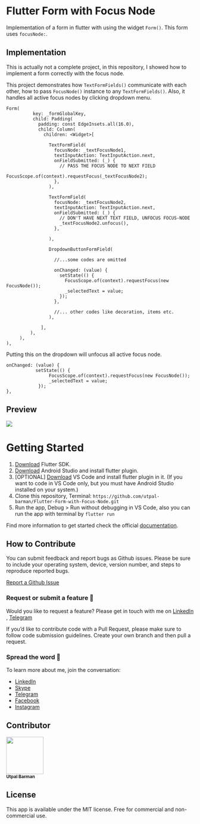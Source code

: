 # Flutter Form with Focus Node

Implementation of a form in flutter with using the widget `Form()`. This form uses `focusNode:`.

## Implementation

This is actually not a complete project, in this repository, I showed how to implement a form correctly with the focus node.

This project demonstrates how `TextFormFields()` communicate with each other, how to pass `FocusNode()` instance to any `TextFormFields()`. Also, it handles all active focus nodes by clicking dropdown menu.
```
Form(
          key: _formGlobalKey,
          child: Padding(
            padding: const EdgeInsets.all(16.0),
            child: Column(
              children: <Widget>[
              
                TextFormField(
                  focusNode: _textFocusNode1,
                  textInputAction: TextInputAction.next,
                  onFieldSubmitted: (_) {
                    // PASS THE FOCUS NODE TO NEXT FIELD
                    FocusScope.of(context).requestFocus(_textFocusNode2);
                  },  
                ),

                TextFormField(
                  focusNode: _textFocusNode2,
                  textInputAction: TextInputAction.next,
                  onFieldSubmitted: (_) {
                    // DON'T HAVE NEXT TEXT FIELD, UNFOCUS FOCUS-NODE
                    _textFocusNode2.unfocus(),
                  },
                  
                ),
   
                DropdownButtonFormField(
                  
                  //...some codes are omitted
                  
                  onChanged: (value) {
                    setState(() {
                      FocusScope.of(context).requestFocus(new FocusNode());
                      _selectedText = value;
                    });
                  },
                  
                  //... other codes like decoration, items etc.
                ),
                    
             ],
         ),
     ),
),
```

Putting this on the dropdown will unfocus all active focus node.

```
onChanged: (value) {
           setState(() {
                FocusScope.of(context).requestFocus(new FocusNode());
                _selectedText = value;
            });     
},
```



## Preview

![](https://github.com/utpal-barman/form_with_focus_node/raw/master/20200108_151055.gif)


# Getting Started

1. [Download](https://flutter.dev/docs/get-started/install) Flutter SDK.
3. [Download](https://developer.android.com/studio/) Android Studio and install flutter plugin.
3. [OPTIONAL] [Download](https://code.visualstudio.com/Download) VS Code and install flutter plugin in it. (If you want to code in VS Code only, but you must have Android Studio installed on your system.)
4. Clone this repository, Terminal: `https://github.com/utpal-barman/Flutter-Form-with-Focus-Node.git`
5. Run the app, Debug > Run without debugging in VS Code, also you can run the app with terminal by `flutter run`

Find more information to get started check the official [documentation](https://flutter.dev/docs/get-started/editor?tab=androidstudio).



## How to Contribute

You can submit feedback and report bugs as Github issues. Please be sure to include your operating system, device, version number, and steps to reproduce reported bugs.

[Report a Github Issue](https://github.com/utpal-barman/form_with_focus_node.git/issues/new)

### Request or submit a feature :postbox:

Would you like to request a feature? Please get in touch with me on [LinkedIn](https://www.linkedin.com/in/utpal-barman/) , [Telegram](https://t.me/utpal_barman)

If you’d like to contribute code with a Pull Request, please make sure to follow code submission guidelines. Create your own branch and then pull a request.

### Spread the word :hatched_chick:

To learn more about me, join the conversation:
- [LinkedIn](https://www.linkedin.com/in/utpal-barman/) 
- [Skype](https://join.skype.com/invite/YKZe1ad0yuyK)
- [Telegram](https://t.me/utpal_barman)
- [Facebook](https://www.facebook.com/utpal777)
- [Instagram](https://www.instagram.com/utpal_barman_/)

## Contributor


<!-- prettier-ignore-start -->
<!-- markdownlint-disable -->
<a href="https://www.linkedin.com/in/utpal-barman/"><img src="https://github.com/utpal-barman/ushop/raw/master/utpal-barman.png" width="100px;" alt=""/><br /><sub><b>Utpal Barman</b></sub></a>


<!-- markdownlint-enable -->
<!-- prettier-ignore-end -->


## License
This app is available under the MIT license. Free for commercial and non-commercial use.



